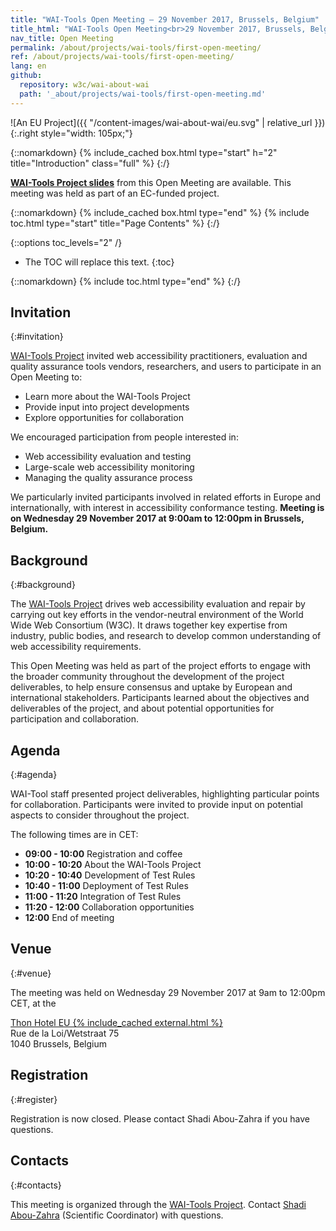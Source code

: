 ```yaml
---
title: "WAI-Tools Open Meeting — 29 November 2017, Brussels, Belgium"
title_html: "WAI-Tools Open Meeting<br>29 November 2017, Brussels, Belgium"
nav_title: Open Meeting
permalink: /about/projects/wai-tools/first-open-meeting/
ref: /about/projects/wai-tools/first-open-meeting/
lang: en
github:
  repository: w3c/wai-about-wai
  path: '_about/projects/wai-tools/first-open-meeting.md'
---
```


![An EU Project]({{ "/content-images/wai-about-wai/eu.svg" | relative_url }}){:.right style="width: 105px;"}

{::nomarkdown}
{% include_cached box.html type="start" h="2" title="Introduction" class="full" %}
{:/}

**[WAI-Tools Project slides](https://www.w3.org/WAI/Tools/slides/WAI-Tools_Meeting1.pptx)** from this Open Meeting are available. This meeting was held as part of an EC-funded project.

{::nomarkdown}
{% include_cached box.html type="end" %}
{% include toc.html type="start" title="Page Contents" %}
{:/}

{::options toc_levels="2" /}

-   The TOC will replace this text.
{:toc}


{::nomarkdown}
{% include toc.html type="end" %}
{:/}

## Invitation
{:#invitation}

[WAI-Tools Project](/about/projects/wai-tools/) invited web accessibility practitioners, evaluation and quality assurance tools vendors, researchers, and users to participate in an Open Meeting to:

-   Learn more about the WAI-Tools Project
-   Provide input into project developments
-   Explore opportunities for collaboration

We encouraged participation from people interested in:

-   Web accessibility evaluation and testing
-   Large-scale web accessibility monitoring
-   Managing the quality assurance process

We particularly invited participants involved in related efforts in Europe and internationally, with interest in accessibility conformance testing. **Meeting is on Wednesday 29 November 2017 at 9:00am to 12:00pm in Brussels, Belgium.**

## Background
{:#background}

The [WAI-Tools Project](/about/projects/wai-tools/) drives web accessibility evaluation and repair by carrying out key efforts in the vendor-neutral environment of the World Wide Web Consortium (W3C). It draws together key expertise from industry, public bodies, and research to develop common understanding of web accessibility requirements.

This Open Meeting was held as part of the project efforts to engage with the broader community throughout the development of the project deliverables, to help ensure consensus and uptake by European and international stakeholders. Participants learned about the objectives and deliverables of the project, and about potential opportunities for participation and collaboration.

## Agenda
{:#agenda}

WAI-Tool staff presented project deliverables, highlighting particular points for collaboration. Participants were invited to provide input on potential aspects to consider throughout the project.

The following times are in CET:

-   **09:00 - 10:00** Registration and coffee
-   **10:00 - 10:20** About the WAI-Tools Project
-   **10:20 - 10:40** Development of Test Rules
-   **10:40 - 11:00** Deployment of Test Rules
-   **11:00 - 11:20** Integration of Test Rules
-   **11:20 - 12:00** Collaboration opportunities
-   **12:00** End of meeting

## Venue
{:#venue}

The meeting was held on Wednesday 29 November 2017 at 9am to 12:00pm CET, at the 

[Thon Hotel EU {% include_cached external.html %}](https://www.thonhotels.com/our-hotels/belgium/brussels/thon-hotel-eu/)<br>
Rue de la Loi/Wetstraat 75<br>
1040 Brussels, Belgium

## Registration
{:#register}

Registration is now closed. Please contact Shadi Abou-Zahra if you have questions.

## Contacts
{:#contacts}

This meeting is organized through the [WAI-Tools Project](/about/projects/wai-tools/). Contact [Shadi Abou-Zahra](http://www.w3.org/People/shadi/) (Scientific Coordinator) with questions.
